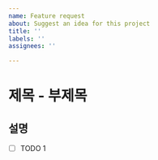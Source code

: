 ```yaml
---
name: Feature request
about: Suggest an idea for this project
title: ''
labels: ''
assignees: ''

---
```


# 제목 - 부제목

## 설명

- [ ] TODO 1
